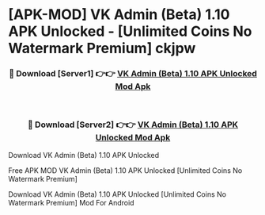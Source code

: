 # [APK-MOD] VK Admin (Beta) 1.10 APK Unlocked - [Unlimited Coins No Watermark Premium] ckjpw



<div align="center">
<h3>🔴 Download [Server1] 👉👉 <a href="https://momento.my/?title=VK_Admin_(Beta)_1.10_APK_Unlocked">VK Admin (Beta) 1.10 APK Unlocked Mod Apk</a></h3><br>

<h3>🔴 Download [Server2] 👉👉 <a href="https://momento.my/?title=VK_Admin_(Beta)_1.10_APK_Unlocked">VK Admin (Beta) 1.10 APK Unlocked Mod Apk</a></h3>
</div>



Download VK Admin (Beta) 1.10 APK Unlocked 

Free APK MOD VK Admin (Beta) 1.10 APK Unlocked [Unlimited Coins No Watermark Premium]

Download VK Admin (Beta) 1.10 APK Unlocked [Unlimited Coins No Watermark Premium] Mod For Android
